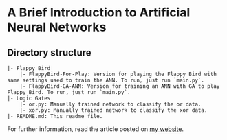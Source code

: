 # A Brief Introduction to Artificial Neural Networks

## Directory structure

```
|- Flappy Bird
	|- FlappyBird-For-Play: Version for playing the Flappy Bird with same settings used to train the ANN. To run, just run `main.py`.
	|- FlappyBird-GA-ANN: Version for training an ANN with GA to play Flappy Bird. To run, just run `main.py`.
|- Logic Gates
	|- or.py: Manually trained network to classify the or data.
	|- xor.py: Manually trained network to classify the xor data.
|- README.md: This readme file.
```

For further information, read the article posted on [my website](https://viniciusarruda.github.io/projects/brief-introduction-ann/).

